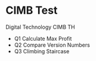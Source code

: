 # CIMB Test
Digital Technology CIMB TH<br/>
- Q1 Calculate Max Profit<br/>
- Q2 Compare Version Numbers<br/>
- Q3 Climbing Staircase<br/>

